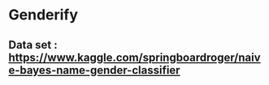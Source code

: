# Genderify
## Data set : https://www.kaggle.com/springboardroger/naive-bayes-name-gender-classifier
